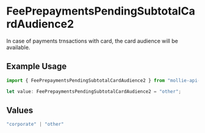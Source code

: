 # FeePrepaymentsPendingSubtotalCardAudience2

In case of payments trnsactions with card, the card audience will be available.

## Example Usage

```typescript
import { FeePrepaymentsPendingSubtotalCardAudience2 } from "mollie-api-typescript/models/operations";

let value: FeePrepaymentsPendingSubtotalCardAudience2 = "other";
```

## Values

```typescript
"corporate" | "other"
```